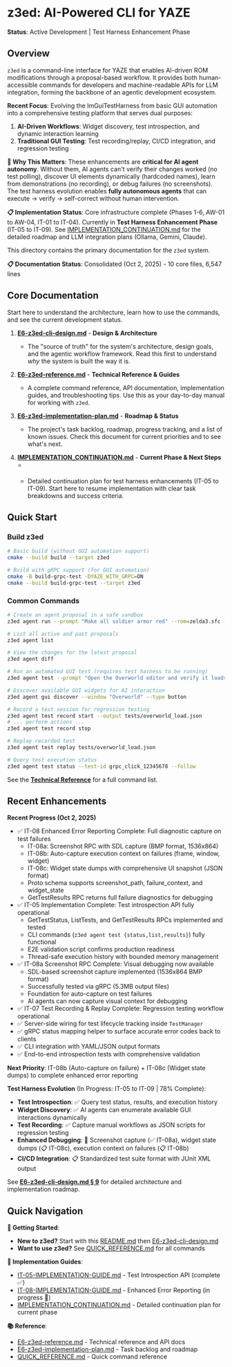 # z3ed: AI-Powered CLI for YAZE

**Status**: Active Development | Test Harness Enhancement Phase

## Overview

`z3ed` is a command-line interface for YAZE that enables AI-driven ROM modifications through a proposal-based workflow. It provides both human-accessible commands for developers and machine-readable APIs for LLM integration, forming the backbone of an agentic development ecosystem.

**Recent Focus**: Evolving the ImGuiTestHarness from basic GUI automation into a comprehensive testing platform that serves dual purposes:
1. **AI-Driven Workflows**: Widget discovery, test introspection, and dynamic interaction learning
2. **Traditional GUI Testing**: Test recording/replay, CI/CD integration, and regression testing

**🤖 Why This Matters**: These enhancements are **critical for AI agent autonomy**. Without them, AI agents can't verify their changes worked (no test polling), discover UI elements dynamically (hardcoded names), learn from demonstrations (no recording), or debug failures (no screenshots). The test harness evolution enables **fully autonomous agents** that can execute → verify → self-correct without human intervention.

**📋 Implementation Status**: Core infrastructure complete (Phases 1-6, AW-01 to AW-04, IT-01 to IT-04). Currently in **Test Harness Enhancement Phase** (IT-05 to IT-09). See [IMPLEMENTATION_CONTINUATION.md](IMPLEMENTATION_CONTINUATION.md) for the detailed roadmap and LLM integration plans (Ollama, Gemini, Claude).

This directory contains the primary documentation for the `z3ed` system.

**📋 Documentation Status**: Consolidated (Oct 2, 2025) - 10 core files, 6,547 lines

## Core Documentation

Start here to understand the architecture, learn how to use the commands, and see the current development status.

1.  **[E6-z3ed-cli-design.md](E6-z3ed-cli-design.md)** - **Design & Architecture**
    *   The "source of truth" for the system's architecture, design goals, and the agentic workflow framework. Read this first to understand *why* the system is built the way it is.

2.  **[E6-z3ed-reference.md](E6-z3ed-reference.md)** - **Technical Reference & Guides**
    *   A complete command reference, API documentation, implementation guides, and troubleshooting tips. Use this as your day-to-day manual for working with `z3ed`.

3.  **[E6-z3ed-implementation-plan.md](E6-z3ed-implementation-plan.md)** - **Roadmap & Status**
    *   The project's task backlog, roadmap, progress tracking, and a list of known issues. Check this document for current priorities and to see what's next.

4.  **[IMPLEMENTATION_CONTINUATION.md](IMPLEMENTATION_CONTINUATION.md)** - **Current Phase & Next Steps** ⭐
    *   Detailed continuation plan for test harness enhancements (IT-05 to IT-09). Start here to resume implementation with clear task breakdowns and success criteria.

## Quick Start

### Build z3ed

```bash
# Basic build (without GUI automation support)
cmake --build build --target z3ed

# Build with gRPC support (for GUI automation)
cmake -B build-grpc-test -DYAZE_WITH_GRPC=ON
cmake --build build-grpc-test --target z3ed
```

### Common Commands

```bash
# Create an agent proposal in a safe sandbox
z3ed agent run --prompt "Make all soldier armor red" --rom=zelda3.sfc --sandbox

# List all active and past proposals
z3ed agent list

# View the changes for the latest proposal
z3ed agent diff

# Run an automated GUI test (requires test harness to be running)
z3ed agent test --prompt "Open the Overworld editor and verify it loads"

# Discover available GUI widgets for AI interaction
z3ed agent gui discover --window "Overworld" --type button

# Record a test session for regression testing
z3ed agent test record start --output tests/overworld_load.json
# ... perform actions ...
z3ed agent test record stop

# Replay recorded test
z3ed agent test replay tests/overworld_load.json

# Query test execution status
z3ed agent test status --test-id grpc_click_12345678 --follow
```

See the **[Technical Reference](E6-z3ed-reference.md)** for a full command list.

## Recent Enhancements

**Recent Progress (Oct 2, 2025)**
- ✅ IT-08 Enhanced Error Reporting Complete: Full diagnostic capture on test failures
  - IT-08a: Screenshot RPC with SDL capture (BMP format, 1536x864)
  - IT-08b: Auto-capture execution context on failures (frame, window, widget)
  - IT-08c: Widget state dumps with comprehensive UI snapshot (JSON format)
  - Proto schema supports screenshot_path, failure_context, and widget_state
  - GetTestResults RPC returns full failure diagnostics for debugging
- ✅ IT-05 Implementation Complete: Test introspection API fully operational
  - GetTestStatus, ListTests, and GetTestResults RPCs implemented and tested
  - CLI commands (`z3ed agent test {status,list,results}`) fully functional
  - E2E validation script confirms production readiness
  - Thread-safe execution history with bounded memory management
- ✅ IT-08a Screenshot RPC Complete: Visual debugging now available
  - SDL-based screenshot capture implemented (1536x864 BMP format)
  - Successfully tested via gRPC (5.3MB output files)
  - Foundation for auto-capture on test failures
  - AI agents can now capture visual context for debugging
- ✅ IT-07 Test Recording & Replay Complete: Regression testing workflow operational
- ✅ Server-side wiring for test lifecycle tracking inside `TestManager`
- ✅ gRPC status mapping helper to surface accurate error codes back to clients
- ✅ CLI integration with YAML/JSON output formats
- ✅ End-to-end introspection tests with comprehensive validation

**Next Priority**: IT-08b (Auto-capture on failure) + IT-08c (Widget state dumps) to complete enhanced error reporting

**Test Harness Evolution** (In Progress: IT-05 to IT-09 | 78% Complete):
- **Test Introspection**: ✅ Query test status, results, and execution history
- **Widget Discovery**: ✅ AI agents can enumerate available GUI interactions dynamically
- **Test Recording**: ✅ Capture manual workflows as JSON scripts for regression testing
- **Enhanced Debugging**: 🔄 Screenshot capture (✅ IT-08a), widget state dumps (📋 IT-08c), execution context on failures (📋 IT-08b)
- **CI/CD Integration**: 📋 Standardized test suite format with JUnit XML output

See **[E6-z3ed-cli-design.md § 9](E6-z3ed-cli-design.md#9-test-harness-evolution-from-automation-to-platform)** for detailed architecture and implementation roadmap.

## Quick Navigation

**📖 Getting Started**:
- **New to z3ed?** Start with this [README.md](README.md) then [E6-z3ed-cli-design.md](E6-z3ed-cli-design.md)
- **Want to use z3ed?** See [QUICK_REFERENCE.md](QUICK_REFERENCE.md) for all commands

**🔧 Implementation Guides**:
- [IT-05-IMPLEMENTATION-GUIDE.md](IT-05-IMPLEMENTATION-GUIDE.md) - Test Introspection API (complete ✅)
- [IT-08-IMPLEMENTATION-GUIDE.md](IT-08-IMPLEMENTATION-GUIDE.md) - Enhanced Error Reporting (in progress 🔄)
- [IMPLEMENTATION_CONTINUATION.md](IMPLEMENTATION_CONTINUATION.md) - Detailed continuation plan for current phase

**📚 Reference**:
- [E6-z3ed-reference.md](E6-z3ed-reference.md) - Technical reference and API docs
- [E6-z3ed-implementation-plan.md](E6-z3ed-implementation-plan.md) - Task backlog and roadmap
- [QUICK_REFERENCE.md](QUICK_REFERENCE.md) - Quick command reference
